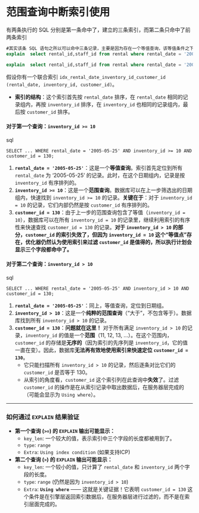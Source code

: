 # 范围查询中断索引使用

有两条执行的 SQL 分别是第一条命中了，建立的三条索引，而第二条只命中了前两条索引

~~~ sql
#其实该条 SQL 语句之所以可以命中三条记录，主要是因为存在一个等值查询，该等值条件之下本来是就是有序的所以可以根据索引继续查询 customer_id 字段，但对于 inventory_id > 10 的部分是无法进行命中的 
explain  select rental_id,staff_id from rental where rental_date = '2005-05-25' and inventory_id > =10 and customer_id = 130;

explain  select rental_id,staff_id from rental where rental_date = '2005-05-25' and inventory_id > 10 and customer_id = 130;
~~~



假设你有一个联合索引 `idx_rental_date_inventory_id_customer_id (rental_date, inventory_id, customer_id)`。

- **索引的结构**：这个索引首先按 `rental_date` 排序，在 `rental_date` 相同的记录组内，再按 `inventory_id` 排序，在 `inventory_id` 也相同的记录组内，最后按 `customer_id` 排序。

#### 对于第一个查询：`inventory_id >= 10`

sql

```
SELECT ... WHERE rental_date = '2005-05-25' AND inventory_id >= 10 AND customer_id = 130;
```



1. **`rental_date = '2005-05-25'`**：这是一个**等值查询**。索引首先定位到所有 `rental_date` 为 ‘2005-05-25’ 的记录。此时，在这个日期组内，记录是按 `inventory_id` 有序排列的。
2. **`inventory_id >= 10`**：这是一个**范围查询**。数据库可以在上一步筛选出的日期组内，快速找到 `inventory_id >= 10` 的记录。**关键在于**：对于 `inventory_id = 10` 的记录，它们内部仍然是按 `customer_id` 有序排列的。
3. **`customer_id = 130`**：由于上一步的范围查询包含了等值（`inventory_id = 10`），数据库可以在所有 `inventory_id = 10` 的记录里，继续利用索引的有序性来快速查找 `customer_id = 130` 的记录。**对于 `inventory_id > 10` 的部分，`customer_id` 的索引失效了，但因为 `inventory_id = 10` 这个“等值点”存在，优化器仍然认为使用索引来过滤 `customer_id` 是值得的，所以执行计划会显示三个字段都命中了。**

#### 对于第二个查询：`inventory_id > 10`

sql

```
SELECT ... WHERE rental_date = '2005-05-25' AND inventory_id > 10 AND customer_id = 130;
```



1. **`rental_date = '2005-05-25'`**：同上，等值查询，定位到日期组。
2. **`inventory_id > 10`**：这是一个**纯粹的范围查询**（“大于”，不包含等于）。数据库找到所有 `inventory_id > 10` 的记录。
3. **`customer_id = 130`**：**问题就在这里！** 对于所有满足 `inventory_id > 10` 的记录，`inventory_id` 的值是一个**范围**（11, 12, 13, ...）。在这个范围内，`customer_id` 的存储是**无序的**（因为索引的先序列是 `inventory_id`，它的值一直在变）。因此，数据库**无法再有效地使用索引来快速定位 `customer_id = 130`**。
   - 它只能扫描所有 `inventory_id > 10` 的记录，然后逐条对比它们的 `customer_id` 是否等于 130。
   - 从索引的角度看，`customer_id` 这个索引列在此查询中**失效**了。过滤 `customer_id` 的操作是在从索引记录中取出数据后，在服务器层完成的（可能会显示为 `Using where`）。

------

### 如何通过 `EXPLAIN` 结果验证

- **第一个查询 (`>=`) 的 `EXPLAIN` 输出可能显示：**
  - `key_len`: 一个较大的值，表示索引中三个字段的长度都被用到了。
  - `type`: `range`
  - `Extra`: `Using index condition` (如果支持ICP)
- **第二个查询 (`>`) 的 `EXPLAIN` 输出可能显示：**
  - `key_len`: 一个较小的值，只计算了 `rental_date` 和 `inventory_id` 两个字段的长度。
  - `type`: `range` (仍然是因为 `inventory_id > 10`)
  - `Extra`: **`Using where`** —— 这就是关键证据！它表明 `customer_id = 130` 这个条件是在引擎层返回索引数据后，在服务器层进行过滤的，而不是在索引层面完成的。